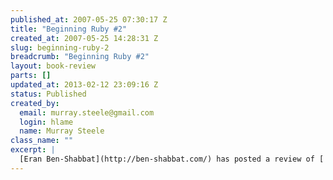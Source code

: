 ```yaml
--- 
published_at: 2007-05-25 07:30:17 Z
title: "Beginning Ruby #2"
created_at: 2007-05-25 14:28:31 Z
slug: beginning-ruby-2
breadcrumb: "Beginning Ruby #2"
layout: book-review
parts: []
updated_at: 2013-02-12 23:09:16 Z
status: Published
created_by: 
  email: murray.steele@gmail.com
  login: hlame
  name: Murray Steele
class_name: ""
excerpt: |
  [Eran Ben-Shabbat](http://ben-shabbat.com/) has posted a review of ['Beginning Ruby' by Peter Cooper](http://www.amazon.co.uk/Beginning-Ruby-Experts-Voice-Source/dp/1590597664), published by [Apress](http://www.apresss.com/) to [his blog](http://ben-shabbat.com/2007/5/19/from-novice-to-professional-book-review).
---
```


